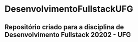 # DesenvolvimentoFullstackUFG
## Repositório criado para a disciplina de Desenvolvimento Fullstack 20202 - UFG
